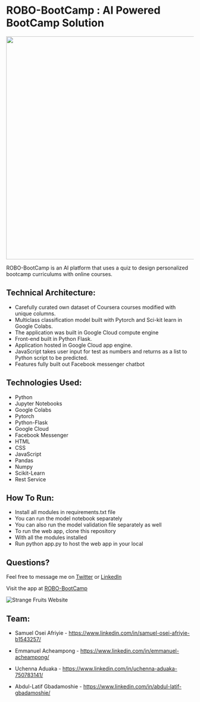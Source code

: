 # ROBO-BootCamp : AI Powered BootCamp Solution

<img src="https://github.com/acheamponge/ROBO-BootCamp_2020_Pytorch_Summer_Hackathon/blob/master/static/img/IMG_0077.jpg" align="middle" height="600" width="600">

ROBO-BootCamp is an AI platform that uses a quiz to design personalized bootcamp curriculums with online courses.


## Technical Architecture:
- Carefully curated own dataset of Coursera courses modified with unique columns.
- Multiclass classification model built with Pytorch and Sci-kit learn in Google Colabs.
- The application was built in Google Cloud compute engine
- Front-end built in Python Flask.
- Application hosted in Google Cloud app engine.
- JavaScript takes user input for test as numbers and returns as a list to Python script to be predicted.
- Features fully built out Facebook messenger chatbot


## Technologies Used:
- Python
- Jupyter Notebooks
- Google Colabs
- Pytorch
- Python-Flask
- Google Cloud
- Facebook Messenger 
- HTML
- CSS
- JavaScript
- Pandas
- Numpy
- Scikit-Learn
- Rest Service


## How To Run:
- Install all modules in requirements.txt file
- You can run the model notebook separately 
- You can also run the model validation file separately as well
- To run the web app, clone this repository
- With all the modules installed
- Run python app.py to host the web app in your local

## Questions?
Feel free to message me on [Twitter](https://twitter.com/achampiong) or [LinkedIn](https://www.linkedin.com/in/emmanuel-acheampong/) 



Visit the app at [ROBO-BootCamp](http://robobootcamp.com/)


![Strange Fruits Website](https://github.com/acheamponge/ROBO-BootCamp_2020_Pytorch_Summer_Hackathon/blob/master/static/img/1.gif)




## Team:
- Samuel Osei Afriyie - https://www.linkedin.com/in/samuel-osei-afriyie-b1543257/

- Emmanuel Acheampong - https://www.linkedin.com/in/emmanuel-acheampong/

- Uchenna Aduaka - https://www.linkedin.com/in/uchenna-aduaka-750783141/

- Abdul-Latif Gbadamoshie -  https://www.linkedin.com/in/abdul-latif-gbadamoshie/
